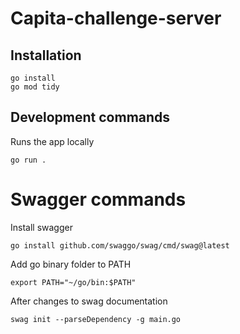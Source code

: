 # Capita-challenge-server

## Installation

```shell
go install
go mod tidy
```

## Development commands

Runs the app locally

```shell
go run .
```

# Swagger commands

Install swagger

```shell
go install github.com/swaggo/swag/cmd/swag@latest
```

Add go binary folder to PATH

```shell
export PATH="~/go/bin:$PATH"
```

After changes to swag documentation

```shell
swag init --parseDependency -g main.go
```
